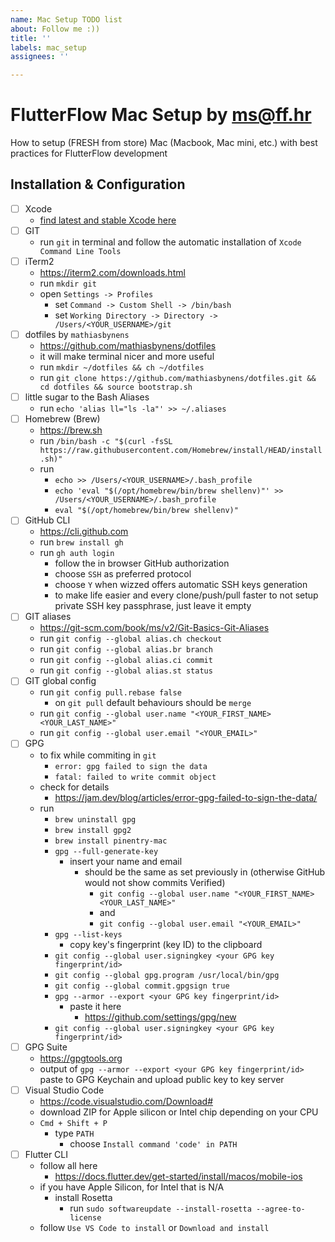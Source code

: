```yaml
---
name: Mac Setup TODO list
about: Follow me :))
title: ''
labels: mac_setup
assignees: ''

---
```


# FlutterFlow Mac Setup by ms@ff.hr

How to setup (FRESH from store) Mac (Macbook, Mac mini, etc.) with best practices for FlutterFlow development 

## Installation & Configuration

- [ ] Xcode
  - [find latest and stable Xcode here](https://developer.apple.com/download/all/?q=xcode) 
- [ ] GIT
  - run `git` in terminal and follow the automatic installation of `Xcode Command Line Tools`
- [ ] iTerm2
  - https://iterm2.com/downloads.html
  - run `mkdir git`
  - open `Settings -> Profiles`
    - set `Command -> Custom Shell -> /bin/bash`
    - set `Working Directory -> Directory -> /Users/<YOUR_USERNAME>/git`
- [ ] dotfiles by `mathiasbynens`
  - https://github.com/mathiasbynens/dotfiles
  - it will make terminal nicer and more useful
  - run `mkdir ~/dotfiles && ch ~/dotfiles`
  - run `git clone https://github.com/mathiasbynens/dotfiles.git && cd dotfiles && source bootstrap.sh`
- [ ] little sugar to the Bash Aliases
  - run `echo 'alias ll="ls -la"' >> ~/.aliases`
- [ ] Homebrew (Brew)
  - https://brew.sh
  - run `/bin/bash -c "$(curl -fsSL https://raw.githubusercontent.com/Homebrew/install/HEAD/install.sh)"`
  - run
    - `echo >> /Users/<YOUR_USERNAME>/.bash_profile`
    - `echo 'eval "$(/opt/homebrew/bin/brew shellenv)"' >> /Users/<YOUR_USERNAME>/.bash_profile`
    - `eval "$(/opt/homebrew/bin/brew shellenv)"`
- [ ] GitHub CLI
  - https://cli.github.com
  - run `brew install gh`
  - run `gh auth login`
    - follow the in browser GitHub authorization
    - choose `SSH` as preferred protocol
    - choose `Y` when wizzed offers automatic SSH keys generation
    - to make life easier and every clone/push/pull faster to not setup private SSH key passphrase, just leave it empty
- [ ] GIT aliases
  - https://git-scm.com/book/ms/v2/Git-Basics-Git-Aliases
  - run `git config --global alias.ch checkout`
  - run `git config --global alias.br branch`
  - run `git config --global alias.ci commit`
  - run `git config --global alias.st status`
- [ ] GIT global config
  - run `git config pull.rebase false`
    - on `git pull` default behaviours should be `merge`
  - run `git config --global user.name "<YOUR_FIRST_NAME> <YOUR_LAST_NAME>"`
  - run `git config --global user.email "<YOUR_EMAIL>"`
- [ ] GPG
  - to fix while commiting in `git`
    - `error: gpg failed to sign the data`
    - `fatal: failed to write commit object`
  - check for details
    - https://jam.dev/blog/articles/error-gpg-failed-to-sign-the-data/
  - run
    - `brew uninstall gpg`
    - `brew install gpg2`
    - `brew install pinentry-mac`
    - `gpg --full-generate-key`
      - insert your name and email
        - should be the same as set previously in (otherwise GitHub would not show commits Verified)
          - `git config --global user.name "<YOUR_FIRST_NAME> <YOUR_LAST_NAME>"`
          - and
          - `git config --global user.email "<YOUR_EMAIL>"`  
    - `gpg --list-keys`
      - copy key's fingerprint (key ID) to the clipboard
    - `git config --global user.signingkey <your GPG key fingerprint/id>`
    - `git config --global gpg.program /usr/local/bin/gpg`
    - `git config --global commit.gpgsign true`
    - `gpg --armor --export <your GPG key fingerprint/id>`
      - paste it here
        - https://github.com/settings/gpg/new
    - `git config --global user.signingkey <your GPG key fingerprint/id>`
- [ ] GPG Suite
  - https://gpgtools.org
  - output of `gpg --armor --export <your GPG key fingerprint/id>` paste to GPG Keychain and upload public key to key server
- [ ] Visual Studio Code
  - https://code.visualstudio.com/Download#
  - download ZIP for Apple silicon or Intel chip depending on your CPU
  - `Cmd + Shift + P`
    - type `PATH`
      - choose `Install command 'code' in PATH`      
- [ ] Flutter CLI
  - follow all here
    - https://docs.flutter.dev/get-started/install/macos/mobile-ios      
  - if you have Apple Silicon, for Intel that is N/A
      - install Rosetta
        - run `sudo softwareupdate --install-rosetta --agree-to-license`
  - follow `Use VS Code to install` or `Download and install`
